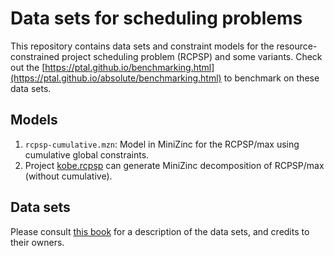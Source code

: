 # Data sets for scheduling problems

This repository contains data sets and constraint models for the resource-constrained project scheduling problem (RCPSP) and some variants.
Check out the [https://ptal.github.io/benchmarking.html](https://ptal.github.io/absolute/benchmarking.html) to benchmark on these data sets.

## Models

1. `rcpsp-cumulative.mzn`: Model in MiniZinc for the RCPSP/max using cumulative global constraints.
2. Project [kobe.rcpsp](https://github.com/ptal/kobe) can generate MiniZinc decomposition of RCPSP/max (without cumulative).

## Data sets

Please consult [this book](https://ptal.github.io/scheduling-data.html) for a description of the data sets, and credits to their owners.
